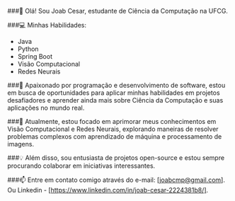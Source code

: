 ###👋 Olá! Sou Joab Cesar, estudante de Ciência da Computação na UFCG.

###💻 Minhas Habilidades:
- Java
- Python
- Spring Boot
- Visão Computacional
- Redes Neurais

###🚀 Apaixonado por programação e desenvolvimento de software, estou em busca de oportunidades para aplicar minhas habilidades em projetos desafiadores e aprender ainda mais sobre Ciência da Computação e suas aplicações no mundo real.

###🔭 Atualmente, estou focado em aprimorar meus conhecimentos em Visão Computacional e Redes Neurais, explorando maneiras de resolver problemas complexos com aprendizado de máquina e processamento de imagens.

###💡 Além disso, sou entusiasta de projetos open-source e estou sempre procurando colaborar em iniciativas interessantes.

###📫 Entre em contato comigo através do e-mail: [joabcmp@gmail.com]. 
Ou Linkedin - [https://www.linkedin.com/in/joab-cesar-2224381b8/].
